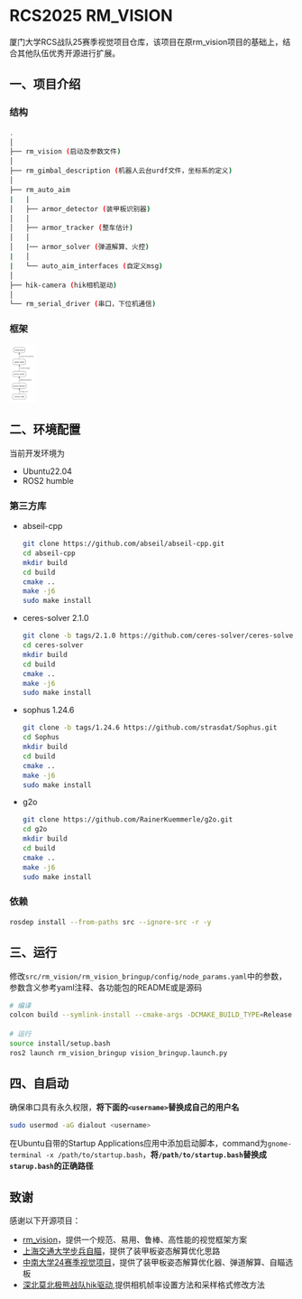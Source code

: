# RCS2025 RM_VISION

厦门大学RCS战队25赛季视觉项目仓库，该项目在原rm_vision项目的基础上，结合其他队伍优秀开源进行扩展。

## 一、项目介绍

### 结构

```bash
.
│
├── rm_vision (启动及参数文件)
│
├── rm_gimbal_description (机器人云台urdf文件，坐标系的定义)
│
├── rm_auto_aim
|   |
│   ├── armor_detector (装甲板识别器)
│   │
│   ├── armor_tracker (整车估计)
│   │
│   |── armor_solver (弹道解算、火控)
|   │
|   └── auto_aim_interfaces (自定义msg)
│
├── hik-camera (hik相机驱动)
│
└── rm_serial_driver (串口，下位机通信)
```

### 框架

<img src="./doc/auto_aim.png" alt="auto_aim" style="zoom:10%;" />

## 二、环境配置

当前开发环境为

- Ubuntu22.04
- ROS2 humble

### 第三方库

- abseil-cpp

  ```bash
  git clone https://github.com/abseil/abseil-cpp.git
  cd abseil-cpp
  mkdir build
  cd build
  cmake ..
  make -j6
  sudo make install
  ```

- ceres-solver 2.1.0

  ```bash
  git clone -b tags/2.1.0 https://github.com/ceres-solver/ceres-solver.git
  cd ceres-solver
  mkdir build
  cd build
  cmake ..
  make -j6
  sudo make install
  ```

- sophus 1.24.6

  ```bash
  git clone -b tags/1.24.6 https://github.com/strasdat/Sophus.git
  cd Sophus
  mkdir build
  cd build
  cmake ..
  make -j6
  sudo make install
  ```

- g2o

  ```bash
  git clone https://github.com/RainerKuemmerle/g2o.git
  cd g2o
  mkdir build
  cd build
  cmake ..
  make -j6
  sudo make install
  ```

### 依赖

```bash
rosdep install --from-paths src --ignore-src -r -y
```

## 三、运行

修改`src/rm_vision/rm_vision_bringup/config/node_params.yaml`中的参数，参数含义参考yaml注释、各功能包的README或是源码

```bash
# 编译
colcon build --symlink-install --cmake-args -DCMAKE_BUILD_TYPE=Release

# 运行
source install/setup.bash
ros2 launch rm_vision_bringup vision_bringup.launch.py
```

## 四、自启动

确保串口具有永久权限，**将下面的`<username>`替换成自己的用户名**

```bash
sudo usermod -aG dialout <username>
```

在Ubuntu自带的Startup Applications应用中添加启动脚本，command为`gnome-terminal -x /path/to/startup.bash`，**将`/path/to/startup.bash`替换成`starup.bash`的正确路径**

## 致谢

感谢以下开源项目：

- [rm_vision](https://gitlab.com/rm_vision)，提供一个规范、易用、鲁棒、高性能的视觉框架方案
- [上海交通大学步兵自瞄](https://www.bilibili.com/video/BV1vX4y1W7U7/?spm_id_from=333.337.search-card.all.click&vd_source=cedcfac26162d6395214c6b86c7f02f0)，提供了装甲板姿态解算优化思路
- [中南大学24赛季视觉项目](https://github.com/CSU-FYT-Vision/FYT2024_vision/tree/main?tab=readme-ov-file)，提供了装甲板姿态解算优化器、弹道解算、自瞄选板
- [深北莫北极熊战队hik驱动](https://github.com/SMBU-PolarBear-Robotics-Team/hik_camera),提供相机帧率设置方法和采样格式修改方法

